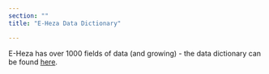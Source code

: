 ```yaml
---
section: ""
title: "E-Heza Data Dictionary"

---
```


E-Heza has over 1000 fields of data (and growing) - the data dictionary can be found [here](https://docs.google.com/spreadsheets/d/1tGg2c_RKeyxYgBq4_WTAX_eWBvfDntevOPymldd1UJM/edit?usp=sharing).
